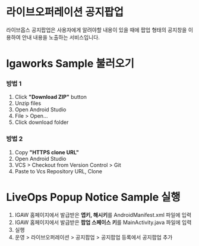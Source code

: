 # 라이브오퍼레이션 공지팝업
라이브옵스 공지팝업은 사용자에게 알려야할 내용이 있을 때에 팝업 형태의 공지창을 이용하여 안내 내용을 노출하는 서비스입니다.

# Igaworks Sample 불러오기
### 방법 1
1. Click **"Download ZIP"** button
1. Unzip files
1. Open Android Studio
1. File > Open...
1. Click download folder

### 방법 2
1. Copy **"HTTPS clone URL"**
1. Open Android Studio
1. VCS > Checkout from Version Control > Git
1. Paste to Vcs Repository URL, Clone

# LiveOps Popup Notice Sample 실행
1. IGAW 홈페이지에서 발급받은 **앱키, 해시키**를 AndroidManifest.xml 파일에 입력
1. IGAW 홈페이지에서 발급받은 **팝업 스페이스 키**를 MainActivity.java 파일에 입력
1. 실행
1. 운영 > 라이브오퍼레이션 > 공지팝업 > 공지팝업 등록에서 공지팝업 추가
